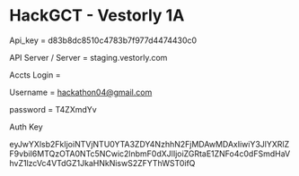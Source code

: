 HackGCT - Vestorly 1A
========
Api_key = d83b8dc8510c4783b7f977d4474430c0

API Server / Server  = staging.vestorly.com

Accts Login = 

Username = hackathon04@gmail.com

password = T4ZXmdYv


Auth Key

eyJwYXlsb2FkIjoiNTVjNTU0YTA3ZDY4NzhhN2FjMDAwMDAxIiwiY3JlYXRlZF9vbiI6MTQzOTA0NTc5NCwic2lnbmF0dXJlIjoiZGRtaE1ZNFo4c0dFSmdHaVhvZ1lzcVc4VTdGZ1JkaHNkNiswS2ZFYThWST0ifQ